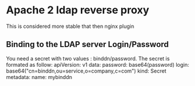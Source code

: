 # Apache 2 ldap reverse proxy

This is considered more stable that then nginx plugin

## Binding to the LDAP server Login/Password

You need a secret with two values : binddn/password. 
The secret is formated as follow: 
apiVersion: v1
data:
  password: base64(password)
  login: base64("cn=binddn,ou=service,o=company,c=com")
kind: Secret
metadata:
  name: mybinddn

